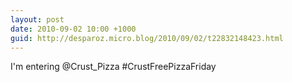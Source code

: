 ```yaml
---
layout: post
date: 2010-09-02 10:00 +1000
guid: http://desparoz.micro.blog/2010/09/02/t22832148423.html
---
```

I'm entering @Crust_Pizza #CrustFreePizzaFriday
